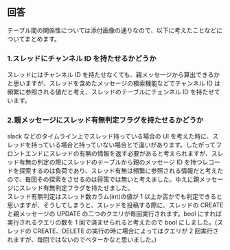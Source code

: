 ## 回答

テーブル間の関係性については添付画像の通りなので、以下に考えたことなどについてまとめます。

### 1.スレッドにチャンネル ID を持たせるかどうか

スレッドにはチャンネル ID を持たせなくても、親メッセージから算出できるかと思いますが、スレッドを含めたメッセージの検索機能などでチャンネル ID は頻繁に参照される値だと考え、スレッドのテーブルにチェンネル ID を持たせています。

### 2.親メッセージにスレッド有無判定フラグを持たせるかどうか

slack などのタイムライン上でスレッド持っている場合の UI を考えた時に、スレッドを持っている場合と持っていない場合とで違いがあります。したがってフロントエンドにスレッドの有無の情報を返す必要があると考えられますが、スレッド有無の判定の際にスレッドのテーブルから親のメッセージ ID を持つレコードを探索するのは負荷であり、スレッド有無は頻繁に参照される情報だと考えたので、毎回その探索をさせるのは得策では無いと考えました。ゆえに親メッセージにスレッド有無判定フラグを持たせました。  
スレッド有無判定はスレッド数カラム(int)の値が 1 以上か否かでも判定できると思いますが、そうしてしまうと、スレッドを投稿する際に、スレッドの CREATE と親メッセージの UPDATE の二つのクエリが毎回実行されます。bool にすれば実行されるクエリの数を 1 回で済ませられると考えたので bool にしました。(スレッドの CREATE、DELETE の実行の時に場合によってはクエリが 2 回実行されますが、毎回ではないのでベターかなと思いました。)
